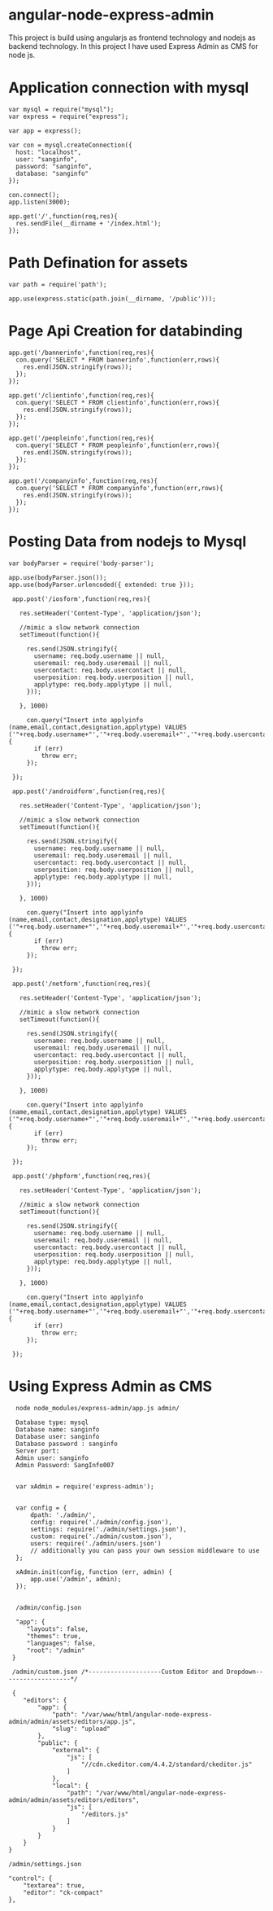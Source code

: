 # angular-node-express-admin

  This project is build using angularjs as frontend technology and nodejs as backend technology.
  In this project I have used Express Admin as CMS for node js.

# Application connection with mysql

    var mysql = require("mysql");
    var express = require("express");

    var app = express();

    var con = mysql.createConnection({
      host: "localhost",
      user: "sanginfo",
      password: "sanginfo",
      database: "sanginfo"
    });

    con.connect();
    app.listen(3000);

    app.get('/',function(req,res){
      res.sendFile(__dirname + '/index.html');
    });

# Path Defination for assets

    var path = require('path');

    app.use(express.static(path.join(__dirname, '/public')));

# Page Api Creation for databinding

    app.get('/bannerinfo',function(req,res){
      con.query('SELECT * FROM bannerinfo',function(err,rows){
        res.end(JSON.stringify(rows));
      });
    });

    app.get('/clientinfo',function(req,res){
      con.query('SELECT * FROM clientinfo',function(err,rows){
        res.end(JSON.stringify(rows));
      });
    });

    app.get('/peopleinfo',function(req,res){
      con.query('SELECT * FROM peopleinfo',function(err,rows){
        res.end(JSON.stringify(rows));
      });
    });

    app.get('/companyinfo',function(req,res){
      con.query('SELECT * FROM companyinfo',function(err,rows){
        res.end(JSON.stringify(rows));
      });
    });

 # Posting Data from nodejs to Mysql

    var bodyParser = require('body-parser');

    app.use(bodyParser.json());
    app.use(bodyParser.urlencoded({ extended: true }));

     app.post('/iosform',function(req,res){

       res.setHeader('Content-Type', 'application/json');

       //mimic a slow network connection
       setTimeout(function(){

         res.send(JSON.stringify({
           username: req.body.username || null,
           useremail: req.body.useremail || null,
           usercontact: req.body.usercontact || null,
           userposition: req.body.userposition || null,
           applytype: req.body.applytype || null,
         }));

       }, 1000)

         con.query("Insert into applyinfo (name,email,contact,designation,applytype) VALUES ('"+req.body.username+"','"+req.body.useremail+"','"+req.body.usercontact+"','"+req.body.userposition+"','"+req.body.applytype+"')",function(err,rows){
           if (err)
             throw err;
         });

     });

     app.post('/androidform',function(req,res){

       res.setHeader('Content-Type', 'application/json');

       //mimic a slow network connection
       setTimeout(function(){

         res.send(JSON.stringify({
           username: req.body.username || null,
           useremail: req.body.useremail || null,
           usercontact: req.body.usercontact || null,
           userposition: req.body.userposition || null,
           applytype: req.body.applytype || null,
         }));

       }, 1000)

         con.query("Insert into applyinfo (name,email,contact,designation,applytype) VALUES ('"+req.body.username+"','"+req.body.useremail+"','"+req.body.usercontact+"','"+req.body.userposition+"','"+req.body.applytype+"')",function(err,rows){
           if (err)
             throw err;
         });

     });

     app.post('/netform',function(req,res){

       res.setHeader('Content-Type', 'application/json');

       //mimic a slow network connection
       setTimeout(function(){

         res.send(JSON.stringify({
           username: req.body.username || null,
           useremail: req.body.useremail || null,
           usercontact: req.body.usercontact || null,
           userposition: req.body.userposition || null,
           applytype: req.body.applytype || null,
         }));

       }, 1000)

         con.query("Insert into applyinfo (name,email,contact,designation,applytype) VALUES ('"+req.body.username+"','"+req.body.useremail+"','"+req.body.usercontact+"','"+req.body.userposition+"','"+req.body.applytype+"')",function(err,rows){
           if (err)
             throw err;
         });

     });

     app.post('/phpform',function(req,res){

       res.setHeader('Content-Type', 'application/json');

       //mimic a slow network connection
       setTimeout(function(){

         res.send(JSON.stringify({
           username: req.body.username || null,
           useremail: req.body.useremail || null,
           usercontact: req.body.usercontact || null,
           userposition: req.body.userposition || null,
           applytype: req.body.applytype || null,
         }));

       }, 1000)

         con.query("Insert into applyinfo (name,email,contact,designation,applytype) VALUES ('"+req.body.username+"','"+req.body.useremail+"','"+req.body.usercontact+"','"+req.body.userposition+"','"+req.body.applytype+"')",function(err,rows){
           if (err)
             throw err;
         });

     });

 # Using Express Admin as CMS

      node node_modules/express-admin/app.js admin/

      Database type: mysql
      Database name: sanginfo
      Database user: sanginfo
      Database password : sanginfo
      Server port:
      Admin user: sanginfo
      Admin Password: SangInfo007


      var xAdmin = require('express-admin');


      var config = {
          dpath: './admin/',
          config: require('./admin/config.json'),
          settings: require('./admin/settings.json'),
          custom: require('./admin/custom.json'),
          users: require('./admin/users.json')
          // additionally you can pass your own session middleware to use
      };

      xAdmin.init(config, function (err, admin) {
          app.use('/admin', admin);
      });


      /admin/config.json

      "app": {
         "layouts": false,
         "themes": true,
         "languages": false,
         "root": "/admin"
     }

     /admin/custom.json /*--------------------Custom Editor and Dropdown-------------------*/

     {
        "editors": {
            "app": {
                "path": "/var/www/html/angular-node-express-admin/admin/assets/editors/app.js",
                "slug": "upload"
            },
            "public": {
                "external": {
                    "js": [
                        "//cdn.ckeditor.com/4.4.2/standard/ckeditor.js"
                    ]
                },
                "local": {
                    "path": "/var/www/html/angular-node-express-admin/admin/assets/editors/editors",
                    "js": [
                        "/editors.js"
                    ]
                }
            }
        }
    }

    /admin/settings.json

    "control": {
        "textarea": true,
        "editor": "ck-compact"
    },
